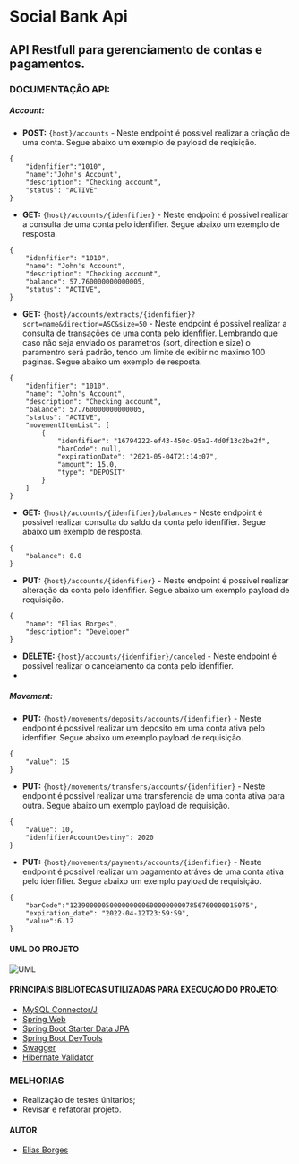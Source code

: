 # Social Bank Api
## API Restfull para gerenciamento de contas e pagamentos.

### DOCUMENTAÇÂO API:
##### Account:
- **POST:** `{host}/accounts` - Neste endpoint é possivel realizar a criação de uma conta. Segue abaixo um exemplo de payload de reqisição. 
```
{
    "idenfifier":"1010",
    "name":"John's Account",
    "description": "Checking account",
    "status": "ACTIVE"
}
```
- **GET:** `{host}/accounts/{idenfifier}` - Neste endpoint é possivel realizar a consulta de uma conta pelo idenfifier. Segue abaixo um exemplo de resposta.
```
{
    "idenfifier": "1010",
    "name": "John's Account",
    "description": "Checking account",
    "balance": 57.760000000000005,
    "status": "ACTIVE",
}
```
- **GET:** `{host}/accounts/extracts/{idenfifier}?sort=name&direction=ASC&size=50` - Neste endpoint é possivel realizar a consulta de transações de uma conta pelo idenfifier.
Lembrando que caso não seja enviado os parametros (sort, direction e size) o paramentro será padrão, tendo um limite de exibir no maximo 100 páginas.
Segue abaixo um exemplo de resposta.
```
{
    "idenfifier": "1010",
    "name": "John's Account",
    "description": "Checking account",
    "balance": 57.760000000000005,
    "status": "ACTIVE",
    "movementItemList": [
        {
            "idenfifier": "16794222-ef43-450c-95a2-4d0f13c2be2f",
            "barCode": null,
            "expirationDate": "2021-05-04T21:14:07",
            "amount": 15.0,
            "type": "DEPOSIT"
        }
    ]
}
```

- **GET:** `{host}/accounts/{idenfifier}/balances` - Neste endpoint é possivel realizar consulta do saldo da conta pelo idenfifier. Segue abaixo um exemplo de resposta.
```
{
    "balance": 0.0
}
```

- **PUT:** `{host}/accounts/{idenfifier}` - Neste endpoint é possivel realizar alteração da conta pelo idenfifier. Segue abaixo um exemplo payload de requisição.
```
{
    "name": "Elias Borges", 
    "description": "Developer"
}
```
- **DELETE:** `{host}/accounts/{idenfifier}/canceled` - Neste endpoint é possivel realizar o cancelamento da conta pelo idenfifier.
- 
##### Movement:
- **PUT:** `{host}/movements/deposits/accounts/{idenfifier}` - Neste endpoint é possivel realizar um deposito em uma conta ativa pelo idenfifier. Segue abaixo um exemplo payload de requisição.
```
{
    "value": 15
}
```

- **PUT:** `{host}/movements/transfers/accounts/{idenfifier}` - Neste endpoint é possivel realizar uma transferencia de uma conta ativa para outra. Segue abaixo um exemplo payload de requisição.
```
{
    "value": 10,
    "idenfifierAccountDestiny": 2020
}
```

- **PUT:** `{host}/movements/payments/accounts/{idenfifier}` - Neste endpoint é possivel realizar um pagamento atráves de uma conta ativa pelo idenfifier. Segue abaixo um exemplo payload de requisição.
```
{
    "barCode":"123900000500000000060000000007856760000015075",
    "expiration_date": "2022-04-12T23:59:59",
    "value":6.12
}
```
#### UML DO PROJETO
![UML](https://user-images.githubusercontent.com/31020103/117090151-f1651800-ad2d-11eb-96bd-e99193c94998.png)


#### PRINCIPAIS BIBLIOTECAS UTILIZADAS PARA EXECUÇÃO DO PROJETO:

* [MySQL Connector/J](https://mvnrepository.com/artifact/mysql/mysql-connector-java)
* [Spring Web](https://mvnrepository.com/artifact/org.springframework/spring-web)
* [Spring Boot Starter Data JPA](https://mvnrepository.com/artifact/org.springframework.boot/spring-boot-starter-data-jpa)
* [Spring Boot DevTools](https://mvnrepository.com/artifact/org.springframework.boot/spring-boot-devtools)
* [Swagger](https://swagger.io/)
* [Hibernate Validator](https://hibernate.org/validator/)

### MELHORIAS
- Realização de testes únitarios; 
- Revisar e refatorar projeto.

#### AUTOR

- [Elias Borges](https://www.linkedin.com/in/eliasborges)
